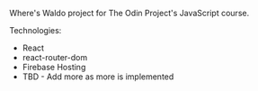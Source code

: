 Where's Waldo project for The Odin Project's JavaScript course.

Technologies:
* React
* react-router-dom
* Firebase Hosting
* TBD - Add more as more is implemented